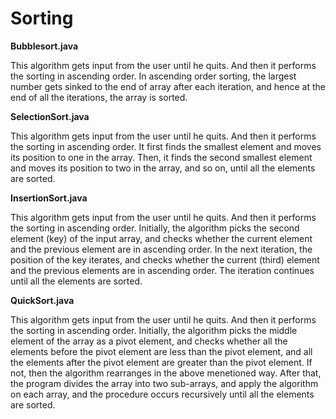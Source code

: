 # Sorting

**Bubblesort.java**

This algorithm gets input from the user until he quits. And then it performs the sorting in ascending order. In ascending
order sorting, the largest number gets sinked to the end of array after each iteration, and hence at the end of all the
iterations, the array is sorted.

**SelectionSort.java**

This algorithm gets input from the user until he quits. And then it performs the sorting in ascending order. It first
finds the smallest element and moves its position to one in the array. Then, it finds the second smallest element and
moves its position to two in the array, and so on, until all the elements are sorted. 

**InsertionSort.java**

This algorithm gets input from the user until he quits. And then it performs the sorting in ascending order. Initially,
the algorithm picks the second element (key) of the input array, and checks whether the current element and the previous
element are in ascending order. In the next iteration, the position of the key iterates, and checks whether the current
(third) element and the previous elements are in ascending order. The iteration continues until all the elements are sorted.

**QuickSort.java**

This algorithm gets input from the user until he quits. And then it performs the sorting in ascending order. Initially, the
algorithm picks the middle element of the array as a pivot element, and checks whether all the elements before the pivot
element are less than the pivot element, and all the elements after the pivot element are greater than the pivot element. 
If not, then the algorithm rearranges in the above menetioned way. After that, the program divides the array into two 
sub-arrays, and apply the algorithm on each array, and the procedure occurs recursively until all the elements are sorted.
